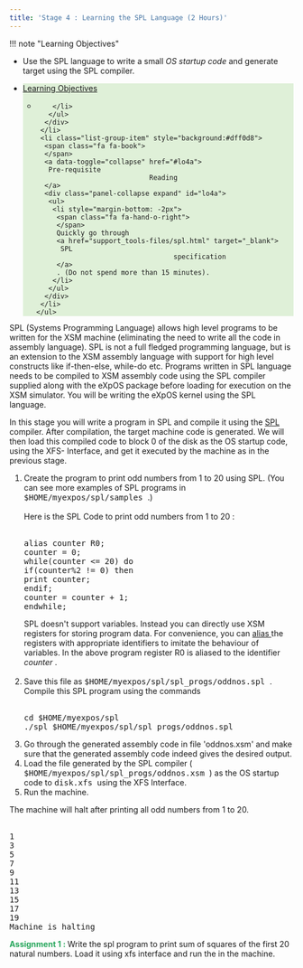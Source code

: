 ```yaml
---
title: 'Stage 4 : Learning the SPL Language (2 Hours)'
---
```


!!! note "Learning Objectives"
  - Use the SPL language to write a small <i>OS startup code</i> and generate target using the SPL compiler.
<div class="panel-collapse collapse" id="collapse4">
 <div class="panel-body">
  <!-- Begin Learning Objectives-->
  <div class="container col-md-12">
   <div class="section_area">
    <ul class="list-group">
     <li class="list-group-item" style="background:#dff0d8">
      <span class="fa fa-book">
      </span>
      <a data-toggle="collapse" href="#lo4">
       Learning
                                Objectives
      </a>
      <div class="panel-collapse expand" id="lo4">
       <ul>
        <li style="margin-bottom: -2px">
         <span class="fa fa-hand-o-right">
         </span>
         
        </li>
       </ul>
      </div>
     </li>
     <li class="list-group-item" style="background:#dff0d8">
      <span class="fa fa-book">
      </span>
      <a data-toggle="collapse" href="#lo4a">
       Pre-requisite
                                Reading
      </a>
      <div class="panel-collapse expand" id="lo4a">
       <ul>
        <li style="margin-bottom: -2px">
         <span class="fa fa-hand-o-right">
         </span>
         Quickly go through
         <a href="support_tools-files/spl.html" target="_blank">
          SPL
                                      specification
         </a>
         . (Do not spend more than 15 minutes).
        </li>
       </ul>
      </div>
     </li>
    </ul>
   </div>
  </div>
  <!-- End Learning Objectives-->

<p>
SPL (Systems Programming Language) allows high level programs to be written for the XSM
machine (eliminating the need to write all the code in assembly language). SPL is not a full
fledged programming language, but is an extension to the XSM assembly language with support for
high level constructs like if-then-else, while-do etc. Programs written in SPL language needs
to be compiled to XSM assembly code using the SPL compiler supplied along with the eXpOS
package before loading for execution on the XSM simulator. You will be writing the eXpOS kernel
using the SPL language.
</p>
<p>
In this stage you will write a program in SPL and compile it using the
<a href="support_tools-files/spl.html" target="_blank">
SPL
</a>
compiler. After compilation, the target machine code is generated. We
will then load this compiled code to block 0 of the disk as the OS startup code, using the XFS-
Interface, and get it executed by the machine as in the previous stage.
</p>
<ol style="list-style-type:decimal;margin-left:2px">
<li>
Create the program to print odd numbers from 1 to 20 using SPL. (You can see more examples of
SPL programs in
<tt>
$HOME/myexpos/spl/samples
</tt>
.)
<br>
<br>
Here is the SPL Code to
print odd numbers from 1 to 20 :
<br/>
<br/>
<div>
<pre>
alias counter R0;
counter = 0;
while(counter &lt;= 20) do
if(counter%2 != 0) then
print counter;
endif;
counter = counter + 1;
endwhile; </pre>
</div>
SPL doesn't support variables. Instead you can directly use XSM registers for storing program
data. For convenience, you can
<a href="support_tools-files/spl.html" target="_blank">
alias
</a>
the registers with appropriate identifiers to imitate the behaviour of variables. In the
above program register R0 is aliased to the identifier
<var>
counter
</var>
.
</br>
</br>
</li>
<li>
Save this file as
<tt>
$HOME/myexpos/spl/spl_progs/oddnos.spl
</tt>
. Compile this SPL program
using the commands
<br/>
<br/>
<div>
<pre>cd $HOME/myexpos/spl
./spl $HOME/myexpos/spl/spl_progs/oddnos.spl</pre>
</div>
</li>
<li>
Go through the generated assembly code in file 'oddnos.xsm' and make sure that the
generated assembly code indeed gives the desired output.
</li>
<li>
Load the file generated by the SPL compiler (
<tt>
$HOME/myexpos/spl/spl_progs/oddnos.xsm
</tt>
)
as the OS startup code to
<tt>
disk.xfs
</tt>
using the XFS Interface.
<br/>
</li>
<li>
Run the machine.
</li>
</ol>
The machine will halt after printing all odd numbers from 1 to 20.
<br/>
<br/>
<div>
<pre>
1
3
5
7
9
11
13
15
17
19
Machine is halting</pre>
</div>
<p>
<b style="color:#26A65B">
Assignment 1 :
</b>
Write the spl program to print sum of squares of
the first 20 natural numbers. Load it using xfs interface and run the in the machine.
</p>

</div>
</div>
